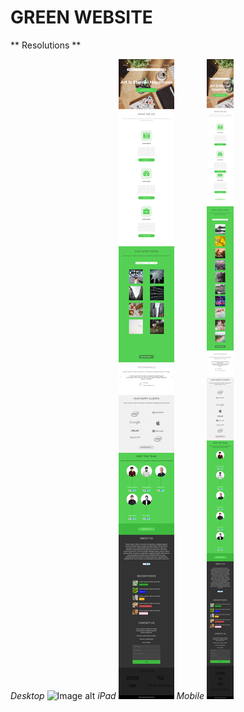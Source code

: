 # GREEN WEBSITE

** Resolutions **

*Desktop*
![Image alt](https://github.com/Konstantin1996/GreenSite/blob/master/preview/screencapture-file-E-WEB-Green-index-html-2018-09-04-19_00_57.png)
*iPad*
![Image alt](https://github.com/Konstantin1996/GreenSite/blob/master/preview/screencapture-file-E-WEB-Green-index-html-2018-09-04-19_19_56.png)
*Mobile*
![Image alt](https://github.com/Konstantin1996/GreenSite/blob/master/preview/screencapture-file-E-WEB-Green-index-html-2018-09-04-19_21_19.png)
